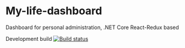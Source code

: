 # My-life-dashboard
Dashboard for personal administration, .NET Core React-Redux based

Development build
[![Build status](https://jaeger-icm.visualstudio.com/My%20life%20dashboard/_apis/build/status/My%20life%20dashboard-ASP.NET%20Core-CI)](https://jaeger-icm.visualstudio.com/My%20life%20dashboard/_build/latest?definitionId=3)

